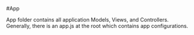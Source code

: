 #App

App folder contains all application Models, Views, and Controllers.
 Generally, there is an app.js at the root which contains app configurations.
 

